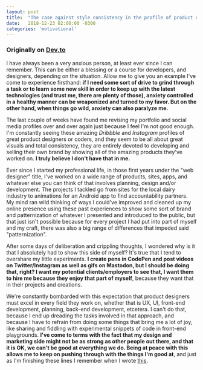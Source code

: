 ```yaml
---
layout: post
title:  "The case against style consistency in the profile of product designers "
date:   2018-12-23 02:00:00 -0300
categories: 'motivational'
---
```


### Originally on [Dev.to](https://dev.to/nicolasjengler/the-case-against-style-consistency-in-the-profile-of-product-designers-1mn3)

I have always been a very anxious person, at least ever since I can remember. This can be either a blessing or a course for developers, and designers, depending on the situation. Allow me to give you an example I've come to experience firsthand: **if I need some sort of drive to grind through a task or to learn some new skill in order to keep up with the latest technologies (and trust me, there are plenty of those), anxiety controlled in a healthy manner can be weaponized and turned to my favor. But on the other hand, when things go wild, anxiety can also paralyze me.**

The last couple of weeks have found me revising my portfolio and social media profiles over and over again just because I feel I'm not good enough. I'm constantly seeing these amazing _Dribbble_ and _Instagram_ profiles of great product designers or coders, and they seem to be all about great visuals and total consistency, they are entirely devoted to developing and selling their own brand by showing all of the amazing products they've worked on. **I truly believe I don't have that in me.** 

Ever since I started my professional life, in those first years under the "web designer" title, I've worked on a wide range of products, sites, apps, and whatever else you can think of that involves planning, design and/or development. The projects I tackled go from sites for the local dairy industry to animations for an Android app to find accountability partners. My mind ran wild thinking of ways I could've improved and cleaned up my online presence using these past experiences to show some sort of brand and patternization of whatever I presented and introduced to the public, but that just isn't possible because for every project I had put into part of myself and my craft, there was also a big range of differences that impeded said "patternization".

After some days of deliberation and crippling thoughts, I wondered why is it that I absolutely had to show this side of myself? It's true that I tend to overshare my little experiments. **I create pens in CodePen and post videos on Twitter/Instagram as well as gifs on Mastodon, but I should be doing that, right? I want my potential clients/employers to see that, I want them to hire me because they enjoy that part of myself**, because they want that in their projects and creations.

We're constantly bombarded with this expectation that product designers must excel in every field they work on, whether that is UX, UI, front-end development, planning, back-end development, etcetera. I can't do that, because I end up dreading the tasks involved in that approach, and because I have to refrain from doing some things that bring me a lot of joy, like sharing and fiddling with experimental snippets of code in front-end playgrounds. **I've come to terms with the fact that my design and marketing side might not be as strong as other people out there, and that it is OK, we can't be good at everything we do. Being at peace with this allows me to keep on pushing through with the things I'm good at**, and just as I'm finishing these lines I remember when I wrote [this](https://medium.com/@nicolasjengler/you-are-not-a-failure-8e4fec7c660f).